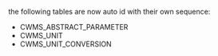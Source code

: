 the following tables are now auto id with their own sequence:

- CWMS_ABSTRACT_PARAMETER
- CWMS_UNIT
- CWMS_UNIT_CONVERSION